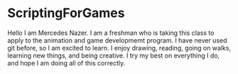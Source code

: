 # ScriptingForGames

Hello I am Mercedes Nazer.
I am a freshman who is taking this class to apply to the animation and game developmemt program.
I have never used git before, so I am excited to learn. I enjoy drawing, reading, going on walks,
learning new things, and being creative. I try my best on everything I do, and hope I am doing all
of this correctly. 